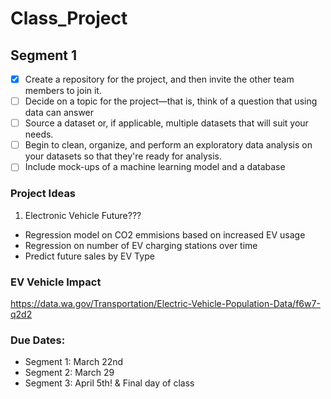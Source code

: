 # Class_Project

## Segment 1
- [x] Create a repository for the project, and then invite the other team members to join it.
- [ ] Decide on a topic for the project—that is, think of a question that using data can answer
- [ ] Source a dataset or, if applicable, multiple datasets that will suit your needs.
- [ ] Begin to clean, organize, and perform an exploratory data analysis on your datasets so that they're ready for analysis.
- [ ] Include mock-ups of a machine learning model and a database

### Project Ideas
1. Electronic Vehicle Future???
  - Regression model on CO2 emmisions based on increased EV usage
  - Regression on number of EV charging stations over time
  - Predict future sales by EV Type

### EV Vehicle Impact
https://data.wa.gov/Transportation/Electric-Vehicle-Population-Data/f6w7-q2d2




### Due Dates: 
 - Segment 1: March 22nd 
 - Segment 2: March 29
 - Segment 3: April 5th! & Final day of class
